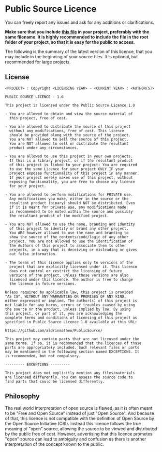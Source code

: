 # Public Source Licence

You can freely report any issues and ask for any additions or clarifications.

**Make sure that you include [this file](./LICENSE) in your project, preferably with the same filename. It is highly recommended to include the file in the root folder of your project, so that it is easy for the public to access.**

The following is the summary of the latest version of this licence, that you may include in the beginning of your source files. It is optional, but recommended for large projects.

## License

```
<PROJECT> : Copyright <LICENSING YEAR> - <CURRENT YEAR> : <AUTHOR(S)>

PUBLIC SOURCE LICENCE - 1.0

This project is licensed under the Public Source Licence 1.0

- You are allowed to obtain and view the source material of
  this project, free of cost.

- You are allowed to distribute the source of this project
  without any modifications, free of cost. This licence
  should be provided along with the source of the project.
  You are NOT allowed to sell the source of this project.
  You are NOT allowed to sell or distribute the resultant
  product under any circumstances.

- You are allowed to use this project in your own projects.
  If this is a library project, or if the resultant product
  of this project is linked to your project: You are required
  to use the same Licence for your project ONLY IF your
  project exposes functionality of this project in any manner.
  If your project merely makes use of this project, without
  exposing functionality, you are free to choose any licence
  for your project.

- You are allowed to perform modifications for PRIVATE use.
  Any modifications you make, either in the source or the
  resultant product (binary) should NOT be distributed. Even
  if it is meant for private use, any modifications made
  is recommended to be noted within the source and possibly
  the resultant product of the modified project.

- You are NOT allowed to use the name, branding and identity
  of this project to identify or brand any other project.
  You ARE however allowed to use the name and branding to
  show the source of the contents/code/logic of any other
  project. You are not allowed to use the identification of
  the Authors of this project to associate them to other
  projects, in a way that is deceiving or misleading or gives
  out false information.

- The terms of this licence applies only to versions of the
  project that are explicitly licensed under it. This licence
  does not control or restrict the licensing of future
  versions of the project, unless those versions are also
  licensed under this licence. The author is free to change
  the licence in future versions.

Unless required by applicable law, this project is provided
"AS IS", WITHOUT ANY WARRANTIES OR PROMISES OF ANY KIND,
either expressed or implied. The author(s) of this project is
not liable for any harms, errors or troubles caused by using
the source or the product, unless implied by law. By using
this project, or part of it, you are acknowledging the
complete terms and conditions of licensing of this project as
specified in Public Source Licence 1.0 available at this URL:

https://github.com/aldrinmathew/PublicSource/

This project may contain parts that are not licensed under the
same terms. If so, it is recommended that the licences of those
parts are appropriately included. Such relevant files or parts
may be mentioned in the following section named EXCEPTIONS. It
is recommended, but not compulsory.

--------- EXCEPTIONS ---------

This project does not explicitly mention any files/materials
are licensed differently. You can assess the source code to
find parts that could be licensed differently.

```

## Philosophy

The real world interpretation of open source is flawed, as it
is often meant to be "Free and Open Source" instead of just
"Open Source". And because of that, this licence is not
compatible with the definition of Open Source by the Open
Source Initiative (OSI). Instead this licence follows the true
meaning of "open" source, allowing the source to be viewed and
distributed by the public free of cost. However, advertising
that this licence promotes "open" source can lead to ambiguity
and confusion as there is another interpretation of the
concept known to the public.

